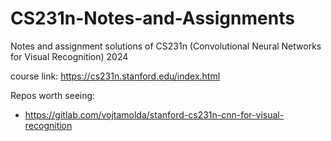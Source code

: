 # CS231n-Notes-and-Assignments
Notes and assignment solutions of CS231n (Convolutional Neural Networks for Visual Recognition) 2024

course link: https://cs231n.stanford.edu/index.html

Repos worth seeing: 
- https://gitlab.com/vojtamolda/stanford-cs231n-cnn-for-visual-recognition

